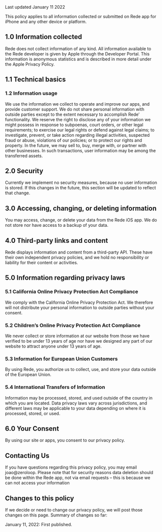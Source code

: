 Last updated
January 11 2022

This policy applies to all information collected or submitted on Rede app for iPhone and any other device or platform.

## 1.0 Information collected

Rede does not collect information of any kind. All information available to the Rede developer is given by Apple through the Developer Portal. This information is anonymous statistics and is described in more detail under the Apple Privacy Policy.

## 1.1 Technical basics

### 1.2 Information usage

We use the information we collect to operate and improve our apps, and provide customer support. We do not share personal information with outside parties except to the extent necessary to accomplish Rede’ functionality. We reserve the right to disclose any of your information we might possess in response to subpoenas, court orders, or other legal requirements; to exercise our legal rights or defend against legal claims; to investigate, prevent, or take action regarding illegal activities, suspected fraud or abuse, violations of our policies; or to protect our rights and property. In the future, we may sell to, buy, merge with, or partner with other businesses. In such transactions, user information may be among the transferred assets.

## 2.0 Security

Currently we implement no security measures, because no user information is stored. If this changes in the future, this section will be updated to reflect that change.

## 3.0 Accessing, changing, or deleting information

You may access, change, or delete your data from the Rede iOS app. We do not store nor have access to a backup of your data.

## 4.0 Third-party links and content

Rede displays information and content from a third-party API. These have their own independent privacy policies, and we hold no responsibility or liability for their content or activities.

## 5.0 Information regarding privacy laws

### 5.1 California Online Privacy Protection Act Compliance

We comply with the California Online Privacy Protection Act. We therefore will not distribute your personal information to outside parties without your consent.

### 5.2 Children’s Online Privacy Protection Act Compliance

We never collect or store information at our website from those we have verified to be under 13 years of age nor have we designed any part of our website to attract anyone under 13 years of age.

### 5.3 Information for European Union Customers

By using Rede, you authorize us to collect, use, and store your data outside of the European Union.

### 5.4 International Transfers of Information

Information may be processed, stored, and used outside of the country in which you are located. Data privacy laws vary across jurisdictions, and different laws may be applicable to your data depending on where it is processed, stored, or used.

## 6.0 Your Consent

By using our site or apps, you consent to our privacy policy.

## Contacting Us

If you have questions regarding this privacy policy, you may email joao@zeroloop. Please note that for security reasons data deletion should be done within the Rede app, not via email requests – this is because we can not access your information

## Changes to this policy

If we decide or need to change our privacy policy, we will post those changes on this page. Summary of changes so far:

January 11, 2022: First published.
